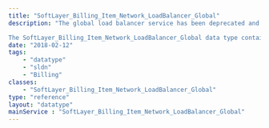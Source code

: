 ```yaml
---
title: "SoftLayer_Billing_Item_Network_LoadBalancer_Global"
description: "The global load balancer service has been deprecated and is no longer available. 

The SoftLayer_Billing_Item_Network_LoadBalancer_Global data type contains general information relating to a single SoftLayer billing item whose item category code is 'global_load_balancer' "
date: "2018-02-12"
tags:
    - "datatype"
    - "sldn"
    - "Billing"
classes:
    - "SoftLayer_Billing_Item_Network_LoadBalancer_Global"
type: "reference"
layout: "datatype"
mainService : "SoftLayer_Billing_Item_Network_LoadBalancer_Global"
---
```

